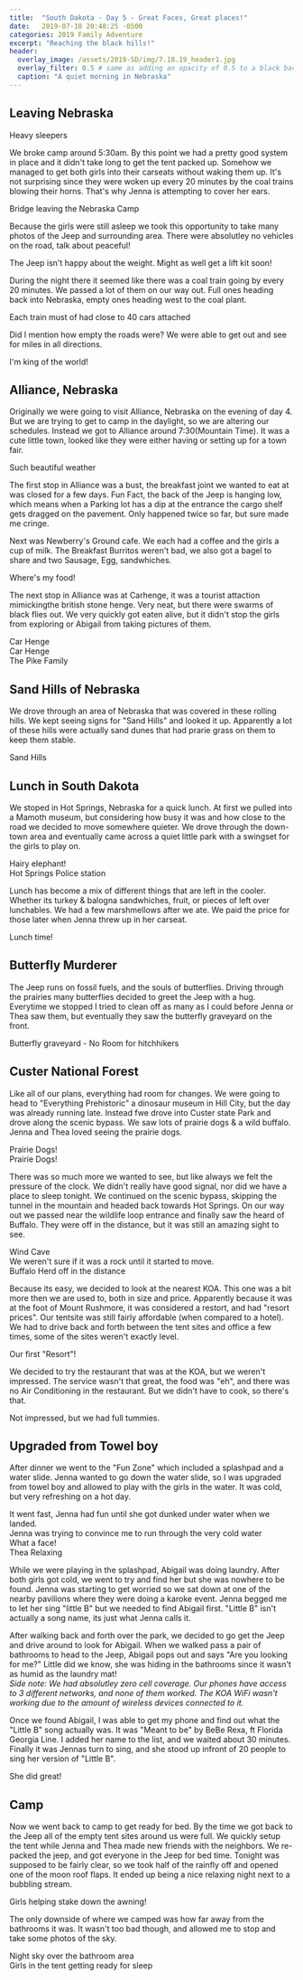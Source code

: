 ```yaml
---
title:  "South Dakota - Day 5 - Great Faces, Great places!"
date:   2019-07-18 20:48:25 -0500
categories: 2019 Family Adventure
excerpt: "Reaching the black hills!"
header:
  overlay_image: /assets/2019-SD/img/7.18.19_header1.jpg
  overlay_filter: 0.5 # same as adding an opacity of 0.5 to a black background
  caption: "A quiet morning in Nebraska"
---
```

<h2 class="section-heading">Leaving Nebraska</h2>
<a href="#">
<img class="img-fluid" src="{{site.baseurl}}/assets/2019-SD\img\7.18.19_NE_girlssleeping.jpg" alt="">
</a>
<figcaption>Heavy sleepers</figcaption>
<p>We broke camp around 5:30am. By this point we had a pretty good system in place and it didn't take long to get the tent packed up. Somehow we managed to get both girls into their carseats without waking them up. It's not surprising since they were woken up every 20 minutes by the coal trains blowing their horns. That's why Jenna is attempting to cover her ears. </p>
<a href="#">
<img class="img-fluid" src="{{site.baseurl}}/assets/2019-SD\img\NE_BridgebyCamp.jpg" alt="">
</a>
<figcaption>Bridge leaving the Nebraska Camp</figcaption>

<p>Because the girls were still asleep we took this opportunity to take many photos of the Jeep and surrounding area. There were absolutley no vehicles on the road, talk about peaceful!</p>
<a href="#">
<img class="img-fluid" src="{{site.baseurl}}/assets/2019-SD\img\7.18.19_NE_JeepRunningLow.jpg" alt="">
</a>
<figcaption>The Jeep isn't happy about the weight. Might as well get a lift kit soon!</figcaption>

<p>During the night there it seemed like there was a coal train going by every 20 minutes. We passed a lot of them on our way out. Full ones heading back into Nebraska, empty ones heading west to the coal plant.</p>
<a href="#">
<img class="img-fluid" src="{{site.baseurl}}/assets/2019-SD\img\7.18.19_NE_CoalTrain.jpg" alt="">
</a>
<figcaption>Each train must of had close to 40 cars attached</figcaption>


<p>Did I mention how empty the roads were? We were able to get out and see for miles in all directions.</p>
<a href="#">
<img class="img-fluid" src="{{site.baseurl}}/assets/2019-SD\img\7.18.19_Jeep_ReachFortheSkies.jpg" alt="">
</a>
<figcaption>I'm king of the world! </figcaption>
<h2 class="section-heading">Alliance, Nebraska</h2>
<p>Originally we were going to visit Alliance, Nebraska on the evening of day 4. But we are trying to get to camp in the daylight, so we are altering our schedules. Instead we got to Alliance around 7:30(Mountain Time). It was a cute little town, looked like they were either having or setting up for a town fair.</p>
<a href="#">
<img class="img-fluid" src="{{site.baseurl}}/assets/2019-SD\img\7.18.19_Alliance_Fair.jpg" alt="">
</a>
<figcaption>Such beautiful weather</figcaption>
<p>The first stop in Alliance was a bust, the breakfast joint we wanted to eat at was closed for a few days. Fun Fact, the back of the Jeep is hanging low, which means when a Parking lot has a dip at the entrance the cargo shelf gets dragged on the pavement. Only happened twice so far, but sure made me cringe.</p>
<p> Next was Newberry's Ground cafe. We each had a coffee and the girls a cup of milk. The Breakfast Burritos weren't bad, we also got a bagel to share and two Sausage, Egg, sandwhiches.</p>
<a href="#">
<img class="img-fluid" src="{{site.baseurl}}/assets/2019-SD\img\7.18.19_Breakfast.jpg" alt="">
</a>
<figcaption>Where's my food!</figcaption>
<p> The next stop in Alliance was at Carhenge, it was a tourist attaction mimickingthe british stone henge. Very neat, but there were swarms of black flies out. We very quickly got eaten alive, but it didn't stop the girls from exploring or Abigail from taking pictures of them.</p>
<a href="#">
<img class="img-fluid" src="{{site.baseurl}}/assets/2019-SD\img\7.18.19_CarHenge1.jpg" alt="">
</a>
<figcaption>Car Henge</figcaption>
<a href="#">
<img class="img-fluid" src="{{site.baseurl}}/assets/2019-SD\img\7.18.19_Carhenge2.jpg" alt="">
</a>
<figcaption>Car Henge</figcaption>
<a href="#">
<img class="img-fluid" src="{{site.baseurl}}/assets/2019-SD\img\7.18.19_Carhenge_girls.jpg" alt="">
</a>
<figcaption>The Pike Family</figcaption>
<h2 class="section-heading">Sand Hills of Nebraska</h2>

<p>We drove through an area of Nebraska that was covered in these rolling hills. We kept seeing signs for "Sand Hills" and looked it up. Apparently a lot of these hills were actually sand dunes that had prarie grass on them to keep them stable.</p>
<a href="#">
<img class="img-fluid" src="{{site.baseurl}}/assets/2019-SD\img\7.18.19_NE_Sandhills.jpg" alt="">
</a>
<figcaption>Sand Hills</figcaption>
<h2 class="section-heading">Lunch in South Dakota</h2>
<p>We stoped in Hot Springs, Nebraska for a quick lunch. At first we pulled into a Mamoth museum, but considering how busy it was and how close to the road we decided to move somewhere quieter. We drove through the down-town area and eventually came across a quiet little park with a swingset for the girls to play on.</p>
<a href="#">
<img class="img-fluid" src="{{site.baseurl}}/assets/2019-SD\img\7.18.19_mamothMuseum.jpg" alt="">
</a>
<figcaption>Hairy elephant!</figcaption>
<a href="#">
<img class="img-fluid" src="{{site.baseurl}}/assets/2019-SD\img\7.18.19_PoliceStation.jpg" alt="">
</a>
<figcaption>Hot Springs Police station</figcaption>
<p>Lunch has become a mix of different things that are left in the cooler. Whether its turkey & balogna sandwhiches, fruit, or pieces of left over lunchables. We had a few marshmellows after we ate. We paid the price for those later when Jenna threw up in her carseat.</p>
<a href="#">
<img class="img-fluid" src="{{site.baseurl}}/assets/2019-SD\img\7.18.19_SD_LunchBreak.jpg" alt="">
</a>
<figcaption>Lunch time!</figcaption>
<h2 class="section-heading">Butterfly Murderer</h2>
<p>The Jeep runs on fossil fuels, and the souls of butterflies. Driving through the prairies many butterflies decided to greet the Jeep with a hug. Everytime we stopped I tried to clean off as many as I could before Jenna or Thea saw them, but eventually they saw the butterfly graveyard on the front.  </p>
<a href="#">
<img class="img-fluid" src="{{site.baseurl}}/assets/2019-SD\img\7.18.19_Jeep_ButterflyGraveyard.jpg" alt="">
</a>
<figcaption>Butterfly graveyard - No Room for hitchhikers</figcaption>
<h2 class="section-heading">Custer National Forest</h2>
<p>Like all of our plans, everything had room for changes. We were going to head to "Everything Prehistoric" a dinosaur museum in Hill City, but the day was already running late. Instead fwe drove into Custer state Park and drove along the scenic bypass. We saw lots of prairie dogs & a wild buffalo. Jenna and Thea loved seeing the prairie dogs.</p>
<a href="#">
<img class="img-fluid" src="{{site.baseurl}}/assets/2019-SD\img\7.18.19_Prairie_dogs.jpg" alt="">
</a>
<figcaption>Prairie Dogs!</figcaption>
<a href="#">
<img class="img-fluid" src="{{site.baseurl}}/assets/2019-SD\img\7.18.19_Prairie_dogs.jpg" alt="">
</a>
<figcaption>Prairie Dogs!</figcaption>
<p>There was so much more we wanted to see, but like always we felt the pressure of the clock. We didn't really have good signal, nor did we have a place to sleep tonight. We continued on the scenic bypass, skipping the tunnel in the mountain and headed back towards Hot Springs. On our way out we passed near the wildlife loop entrance and finally saw the heard of Buffalo. They were off in the distance, but it was still an amazing sight to see.</p>
<a href="#">
<img class="img-fluid" src="{{site.baseurl}}/assets/2019-SD\img\7.18.19_windcave_girls.jpg" alt="">
</a>
<figcaption>Wind Cave</figcaption>


<a href="#">
<img class="img-fluid" src="{{site.baseurl}}/assets/2019-SD\img\7.18.19_buffallo.JPG" alt="">
</a>
<figcaption>We weren't sure if it was a rock until it started to move.</figcaption>
<a href="#">
<img class="img-fluid" src="{{site.baseurl}}/assets/2019-SD\img\7.18.19_buffallo_herd.JPG" alt="">
</a>
<figcaption>Buffalo Herd off in the distance</figcaption>



<p>Because its easy, we decided to look at the nearest KOA. This one was a bit more then we are used to, both in size and price. Apparently because it was at the foot of Mount Rushmore, it was considered a restort, and had "resort prices". Our tentsite was still fairly affordable (when compared to a hotel). We had to drive back and forth between the tent sites and office a few times, some of the sites weren't exactly level.</p>
<a href="#">
<img class="img-fluid" src="{{site.baseurl}}/assets/2019-SD\img\7.18.19_KOAResort_entrance.jpg" alt="">
</a>
<figcaption>Our first "Resort"!</figcaption>
<p>We decided to try the restaurant that was at the KOA, but we weren't impressed. The service wasn't that great, the food was "eh", and there was no Air Conditioning in the restaurant. But we didn't have to cook, so there's that.</p>
<a href="#">
<img class="img-fluid" src="{{site.baseurl}}/assets/2019-SD\img\7.18.19_koaRestaurant.jpg" alt="">
</a>
<figcaption>Not impressed, but we had full tummies.</figcaption>
<h2 class="section-heading">Upgraded from Towel boy</h2>
<p> After dinner we went to the "Fun Zone" which included a splashpad and a water slide. Jenna wanted to go down the water slide, so I was upgraded from towel boy and allowed to play with the girls in the water. It was cold, but very refreshing on a hot day.</p>
<a href="#">
<img class="img-fluid" src="{{site.baseurl}}/assets/2019-SD\img\7.18.19_JennaDad_Slide.jpg" alt="">
</a>
<figcaption>It went fast, Jenna had fun until she got dunked under water when we landed.</figcaption>
<a href="#">
<img class="img-fluid" src="{{site.baseurl}}/assets/2019-SD\img\7.18.19_KOA_Splashpad_Dad_J_T.jpg" alt="">
</a>
<figcaption>Jenna was trying to convince me to run through the very cold water</figcaption>
<a href="#">
<img class="img-fluid" src="{{site.baseurl}}/assets/2019-SD\img\7.18.19_KOA_Splashpad_Jenna_face.jpg" alt="">
</a>
<figcaption>What a face!</figcaption>
<a href="#">
<img class="img-fluid" src="{{site.baseurl}}/assets/2019-SD\img\7.18.19_Thea_Lounging.jpg" alt="">
</a>
<figcaption>Thea Relaxing</figcaption>

<p>While we were playing in the splashpad, Abigail was doing laundry. After both girls got cold, we went to try and find her but she was nowhere to be found. Jenna was starting to get worried so we sat down at one of the nearby pavilions where they were doing a karoke event. Jenna begged me to let her sing "little B" but we needed to find Abigail first. "Little B" isn't actually a song name, its just what Jenna calls it. </p>
<p> After walking back and forth over the park, we decided to go get the Jeep and drive around to look for Abigail. When we walked pass a pair of bathrooms to head to the Jeep, Abigail pops out and says "Are you looking for me?" Little did we know, she was hiding in the bathrooms since it wasn't as humid as the laundry mat!
<br> <i>Side note: We had absolutley zero cell coverage. Our phones have access to 3 different networks, and none of them worked. The KOA WiFi wasn't working due to the amount of wireless devices connected to it.</i>
</p>
<p>Once we found Abigail, I was able to get my phone and find out what the "Little B" song actually was. It was "Meant to be" by BeBe Rexa, ft Florida Georgia Line. I added her name to the list, and we waited about 30 minutes. Finally it was Jennas turn to sing, and she stood up infront of 20 people to sing her version of "Little B".</p>
<a href="#">
<img class="img-fluid" src="{{site.baseurl}}/assets/2019-SD\img\7.18.19_KOA_JennaSinging.JPG" alt="">
</a>
<figcaption>She did great!</figcaption>
<h2 class="section-heading">Camp</h2>
<p> Now we went back to camp to get ready for bed. By the time we got back to the Jeep all of the empty tent sites around us were full. We quickly setup the tent while Jenna and Thea made new friends with the neighbors. We re-packed the jeep, and got everyone in the Jeep for bed time. Tonight was supposed to be fairly clear, so we took half of the rainfly off and opened one  of the moon roof flaps. It ended up being a nice relaxing night next to a bubbling stream.</p>
<a href="#">
<img class="img-fluid" src="{{site.baseurl}}/assets/2019-SD\img\7.18.19_KOA_TentSetup.jpg" alt="">
</a>
<figcaption>Girls helping stake down the awning!</figcaption>
<p> The only downside of where we camped was how far away from the bathrooms it was. It wasn't too bad though, and allowed me to stop and take some photos of the sky.</p>
<a href="#">
<img class="img-fluid" src="{{site.baseurl}}/assets/2019-SD\img\7.18.19_KOA_Bathroom_night.JPG" alt="">
</a>
<figcaption>Night sky over the bathroom area</figcaption>
<a href="#">
<img class="img-fluid" src="{{site.baseurl}}/assets/2019-SD\img\7.18.19_koa_bedtime.JPG" alt="">
</a>
<figcaption>Girls in the tent getting ready for sleep</figcaption>
